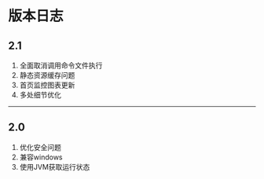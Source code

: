 # 版本日志

## 2.1 

1. 全面取消调用命令文件执行
2. 静态资源缓存问题
3. 首页监控图表更新
4. 多处细节优化

-----------------------------------------------------------

## 2.0 

1. 优化安全问题
2. 兼容windows
3. 使用JVM获取运行状态